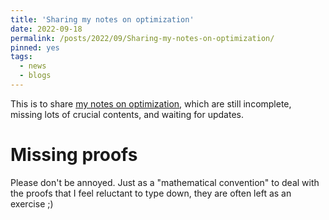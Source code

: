```yaml
---
title: 'Sharing my notes on optimization'
date: 2022-09-18
permalink: /posts/2022/09/Sharing-my-notes-on-optimization/
pinned: yes
tags:
  - news
  - blogs
---
```


This is to share [my notes on optimization](/files/Notes-on-Optimization-ec242d4.pdf), which are still incomplete, missing lots of crucial contents, and waiting for updates.

Missing proofs
======
Please don't be annoyed. Just as a "mathematical convention" to deal with the proofs that I feel reluctant to type down, they are often left as an exercise ;)
